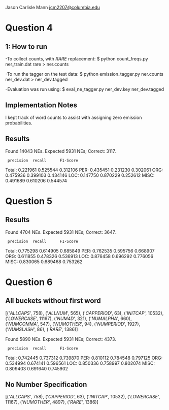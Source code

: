 Jason Carlisle Mann
jcm2207@columbia.edu

Question 4
==========

1: How to run
-------------
-To collect counts, with _RARE_ replacement:
	$ python count_freqs.py ner_train.dat rare > ner.counts

-To run the tagger on the test data:
	$ python emission_tagger.py ner.counts ner_dev.dat > ner_dev.tagged

-Evaluation was run using:
	$ eval_ne_tagger.py ner_dev.key ner_dev.tagged


Implementation Notes
--------------------
I kept track of word counts to assist with assigning zero emission probabilities.



Results
-------
Found 14043 NEs. Expected 5931 NEs; Correct: 3117.

	 precision 	recall 		F1-Score
Total:	 0.221961	0.525544	0.312106
PER:	 0.435451	0.231230	0.302061
ORG:	 0.475936	0.399103	0.434146
LOC:	 0.147750	0.870229	0.252612
MISC:	 0.491689	0.610206	0.544574



Question 5
==========


Results
-------
Found 4704 NEs. Expected 5931 NEs; Correct: 3647.

	 precision 	recall 		F1-Score
Total:	 0.775298	0.614905	0.685849
PER:	 0.762535	0.595756	0.668907
ORG:	 0.611855	0.478326	0.536913
LOC:	 0.876458	0.696292	0.776056
MISC:	 0.830065	0.689468	0.753262



Question 6
==========

All buckets without first word
------------------------------

[('_ALLCAPS_', 758), ('_ALLNUM_', 565), ('_CAPPERIOD_', 63), ('_INITCAP_', 10532), ('_LOWERCASE_', 11167), ('_NUM4D_', 321), ('_NUMALPHA_', 660), ('_NUMCOMMA_', 547), ('_NUMOTHER_', 94), ('_NUMPERIOD_', 1927), ('_NUMSLASH_', 86), ('_RARE_', 1386)]

Found 5890 NEs. Expected 5931 NEs; Correct: 4373.

	 precision 	recall 		F1-Score
Total:	 0.742445	0.737312	0.739870
PER:	 0.810112	0.784548	0.797125
ORG:	 0.534994	0.674141	0.596561
LOC:	 0.850336	0.758997	0.802074
MISC:	 0.809403	0.691640	0.745902


No Number Specification
-----------------------

[('_ALLCAPS_', 758), ('_CAPPERIOD_', 63), ('_INITCAP_', 10532), ('_LOWERCASE_', 11167), ('_NUMOTHER_', 4897), ('_RARE_', 1386)]





